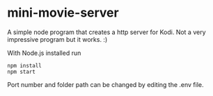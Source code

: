 # mini-movie-server

A simple node program that creates a http server for Kodi.
Not a very impressive program but it works. :)

With Node.js installed run

```
npm install
npm start
```

Port number and folder path can be changed by editing the .env file.
